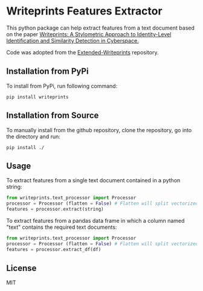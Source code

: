 # Writeprints Features Extractor

This python package can help extract features from a text document based on the paper [Writeprints: A Stylometric Approach to
Identity-Level Identification and Similarity
Detection in Cyberspace.](https://www.scss.tcd.ie/Khurshid.Ahmad/Research/Sentiments/K_Teams_Buchraest/a7-abbasi.pdf)

Code was adopted from the [Extended-Writeprints](https://github.com/asad1996172/Extended-Writeprints) repository.

## Installation from PyPi
To install from PyPi, run following command:
```
pip install writeprints
```
## Installation from Source
To manually install from the github repository, clone the repository, go into the directory and run:
```
pip install ./
```

## Usage
To extract features from a single text document contained in a python string:
```python
from writeprints.text_processor import Processor
processor = Processor (flatten = False) # Flatten will split vectorized features into individual featurs
features = processor.extract(string)
```

To extract features from a pandas data frame in which a column named "text" contains the required text documents:

```python
from writeprints.text_processor import Processor
processor = Processor (flatten = False) # Flatten will split vectorized features into individual featurs
features = processor.extract_df(df)
```

License
----

MIT
